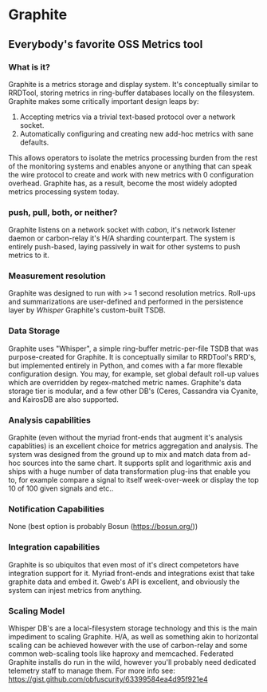 # Graphite

## Everybody's favorite OSS Metrics tool

### What is it? 
Graphite is a metrics storage and display system. It's conceptually similar to
RRDTool, storing metrics in ring-buffer databases locally on the filesystem.
Graphite makes some critically important design leaps by: 

1. Accepting metrics via a trivial text-based protocol over a network socket.
2. Automatically configuring and creating new add-hoc metrics with sane
defaults.

This allows operators to isolate the metrics processing burden from the rest of
the monitoring systems and enables anyone or anything that can speak the wire
protocol to create and work with new metrics with 0 configuration overhead.
Graphite has, as a result, become the most widely adopted metrics processing
system today.

### push, pull, both, or neither?
Graphite listens on a network socket with *cabon*, it's network listener daemon
or carbon-relay it's H/A sharding counterpart. The system is entirely
push-based, laying passively in wait for other systems to push metrics to it.

### Measurement resolution 
Graphite was designed to run with >= 1 second resolution metrics. Roll-ups and
summarizations are user-defined and performed in the persistence layer by
*Whisper* Graphite's custom-built TSDB. 

### Data Storage 
Graphite uses "Whisper", a simple ring-buffer metric-per-file TSDB that was
purpose-created for Graphite. It is conceptually similar to RRDTool's RRD's,
but implemented entirely in Python, and comes with a far more flexable
configuration design. You may, for example, set global default roll-up values
which are overridden by regex-matched metric names. Graphite's data storage
tier is modular, and a few other DB's (Ceres, Cassandra via Cyanite, and
KairosDB are also supported. 

### Analysis capabilities
Graphite (even without the myriad front-ends that augment it's analysis
capablities) is an excellent choice for metrics aggregation and analysis. The
system was designed from the ground up to mix and match data from ad-hoc
sources into the same chart. It supports split and logarithmic axis and ships
with a huge number of data transformation plug-ins that enable you to, for
example compare a signal to itself week-over-week or display the top 10 of 100
given signals and etc..

### Notification Capabilities
None (best option is probably Bosun (https://bosun.org/))

### Integration capabilities
Graphite is so ubiquitos that even most of it's direct competetors have
integration support for it. Myriad front-ends and integrations exist that take
graphite data and embed it. Gweb's API is excellent, and obviously the system
can injest metrics from anything. 

### Scaling Model
Whisper DB's are a local-filesystem storage technology and this is the main
impediment to scaling Graphite. H/A, as well as something akin to horizontal
scaling can be achieved however with the use of carbon-relay and some common
web-scaling tools like haproxy and memcached. Federated Graphite installs do
run in the wild, however you'll probably need dedicated telemetry staff to
manage them. For more info see:
https://gist.github.com/obfuscurity/63399584ea4d95f921e4
